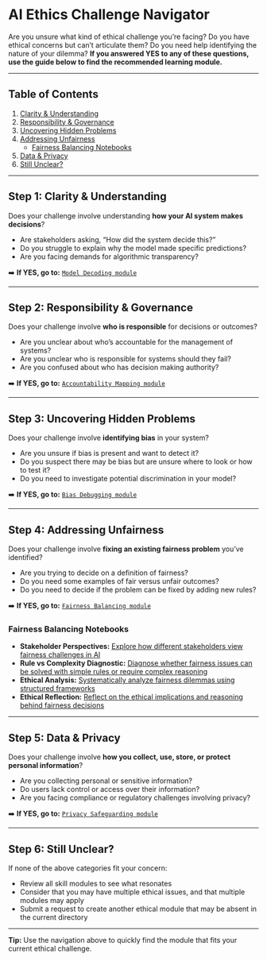 
# AI Ethics Challenge Navigator

Are you unsure what kind of ethical challenge you’re facing? Do you have ethical concerns but can’t articulate them? Do you need help identifying the nature of your dilemma?
**If you answered YES to any of these questions, use the guide below to find the recommended learning module.**

---

## Table of Contents

1. [Clarity & Understanding](#step-1-clarity--understanding)
2. [Responsibility & Governance](#step-2-responsibility--governance)
3. [Uncovering Hidden Problems](#step-3-uncovering-hidden-problems)
4. [Addressing Unfairness](#step-4-addressing-unfairness)
    - [Fairness Balancing Notebooks](#fairness-balancing-notebooks)
5. [Data & Privacy](#step-5-data--privacy)
6. [Still Unclear?](#step-6-still-unclear)

---

## Step 1: Clarity & Understanding

Does your challenge involve understanding **how your AI system makes decisions**?
- Are stakeholders asking, “How did the system decide this?”
- Do you struggle to explain why the model made specific predictions?
- Are you facing demands for algorithmic transparency?

➡️ **If YES, go to:** [`Model Decoding module`](./model-decoding/)

---

## Step 2: Responsibility & Governance

Does your challenge involve **who is responsible** for decisions or outcomes?
- Are you unclear about who’s accountable for the management of systems?
- Are you unclear who is responsible for systems should they fail?
- Are you confused about who has decision making authority?

➡️ **If YES, go to:** [`Accountability Mapping module`](./accountability-mapping/)

---

## Step 3: Uncovering Hidden Problems

Does your challenge involve **identifying bias** in your system?
- Are you unsure if bias is present and want to detect it?
- Do you suspect there may be bias but are unsure where to look or how to test it?
- Do you need to investigate potential discrimination in your model?

➡️ **If YES, go to:** [`Bias Debugging module`](./bias-debugging/)

---

## Step 4: Addressing Unfairness

Does your challenge involve **fixing an existing fairness problem** you’ve identified?
- Are you trying to decide on a definition of fairness?
- Do you need some examples of fair versus unfair outcomes?
- Do you need to decide if the problem can be fixed by adding new rules?

➡️ **If YES, go to:** [`Fairness Balancing module`](./fairness-balancing/)

### Fairness Balancing Notebooks

- **Stakeholder Perspectives:** [Explore how different stakeholders view fairness challenges in AI](fairness-balancing/1.stakeholder_perspectives.ipynb)
- **Rule vs Complexity Diagnostic:** [Diagnose whether fairness issues can be solved with simple rules or require complex reasoning](fairness-balancing/2.rule_vs_complexity_diagnostic.ipynb)
- **Ethical Analysis:** [Systematically analyze fairness dilemmas using structured frameworks](fairness-balancing/3.ethical_analysis.ipynb)
- **Ethical Reflection:** [Reflect on the ethical implications and reasoning behind fairness decisions](fairness-balancing/4.ethical_reflection.ipynb)

---

## Step 5: Data & Privacy

Does your challenge involve **how you collect, use, store, or protect personal information**?
- Are you collecting personal or sensitive information?
- Do users lack control or access over their information?
- Are you facing compliance or regulatory challenges involving privacy?

➡️ **If YES, go to:** [`Privacy Safeguarding module`](./privacy-safeguarding/)

---

## Step 6: Still Unclear?

If none of the above categories fit your concern:
- Review all skill modules to see what resonates
- Consider that you may have multiple ethical issues, and that multiple modules may apply
- Submit a request to create another ethical module that may be absent in the current directory

---

**Tip:** Use the navigation above to quickly find the module that fits your current ethical challenge.
